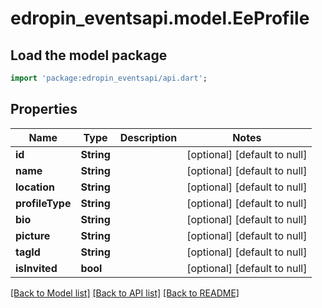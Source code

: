 # edropin_eventsapi.model.EeProfile

## Load the model package
```dart
import 'package:edropin_eventsapi/api.dart';
```

## Properties
Name | Type | Description | Notes
------------ | ------------- | ------------- | -------------
**id** | **String** |  | [optional] [default to null]
**name** | **String** |  | [optional] [default to null]
**location** | **String** |  | [optional] [default to null]
**profileType** | **String** |  | [optional] [default to null]
**bio** | **String** |  | [optional] [default to null]
**picture** | **String** |  | [optional] [default to null]
**tagId** | **String** |  | [optional] [default to null]
**isInvited** | **bool** |  | [optional] [default to null]

[[Back to Model list]](../README.md#documentation-for-models) [[Back to API list]](../README.md#documentation-for-api-endpoints) [[Back to README]](../README.md)



